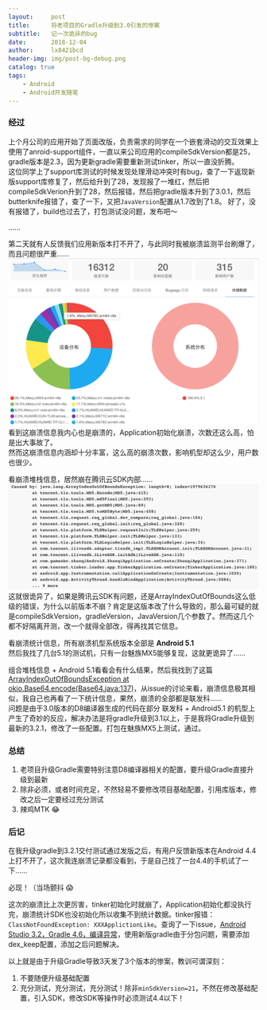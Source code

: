 ```yaml
---
layout:     post
title:      将老项目的Gradle升级到3.0引发的惨案
subtitle:   记一次诡异的bug
date:       2018-12-04
author:     lx8421bcd
header-img: img/post-bg-debug.png
catalog: true
tags:
    - Android
    - Android开发随笔
---
```


### 经过
上个月公司的应用开始了页面改版，负责需求的同学在一个嵌套滑动的交互效果上使用了anroid-support组件，一直以来公司应用的compileSdkVersion都是25，gradle版本是2.3，因为更新gradle需要重新测试tinker，所以一直没折腾。  
这位同学上了support库测试的时候发现处理滑动冲突时有bug，查了一下返现新版support库修复了，然后给升到了28，发现报了一堆红，然后把compileSdkVerion升到了28，然后报错，然后把gradle版本升到了3.0.1，然后butterknife报错了，查了一下，又把```JavaVersion```配置从1.7改到了1.8。
好了，没有报错了，build也过去了，打包测试没问题，发布吧～   

......  

第二天就有人反馈我们应用新版本打不开了，与此同时我被崩溃监测平台刷爆了，而且问题很严重……
![bugtags_stat](https://raw.githubusercontent.com/lx8421bcd/lx8421bcd.github.io/master/img/strange_bug_record/bugtags_stat.png)  
看到这崩溃信息我内心也是崩溃的，Application初始化崩溃，次数还这么高，怕是出大事故了。  
然而这崩溃信息内涵却十分丰富，这么高的崩溃次数，影响机型却这么少，用户数也很少。

看崩溃堆栈信息，居然崩在腾讯云SDK内部……  
![tencent_sdk](https://raw.githubusercontent.com/lx8421bcd/lx8421bcd.github.io/master/img/strange_bug_record/tencent_sdk.png)  
这就很诡异了，如果是腾讯云SDK有问题，还是ArrayIndexOutOfBounds这么低级的错误，为什么以前版本不崩？肯定是这版本改了什么导致的，那么最可疑的就是compileSdkVersion，gradleVersion，JavaVersion几个参数了。然而这几个都不好隔离开测，改一个就得全部改，得再找其它信息。  

看崩溃统计信息，所有崩溃机型系统版本全部是 __Android 5.1__  
然后我找了几台5.1的测试机，只有一台魅族MX5能够复现，这就更诡异了……

组合堆栈信息 + Android 5.1看看会有什么结果，然后我找到了这篇 [ArrayIndexOutOfBoundsException at okio.Base64.encode(Base64.java:137)](https://github.com/square/okio/issues/325)，从issue的讨论来看，崩溃信息极其相似，我自己也再看了一下统计信息，果然，崩溃的全部都是联发科......  
问题是由于3.0版本的D8编译器生成的代码在部分 联发科 + Android5.1 的机型上产生了奇妙的反应，解决办法是将gradle升级到3.1以上，于是我将Gradle升级到最新的3.2.1，修改了一些配置。打包在魅族MX5上测试，通过。


### 总结
1. 老项目升级Gradle需要特别注意D8编译器相关的配置，要升级Gradle直接升级到最新
2. 除非必须，或者时间充足，不然轻易不要修改项目基础配置，引用库版本，修改之后一定要经过充分测试
3. 辣鸡MTK 😂


### 后记
在我升级gradle到3.2.1交付测试通过发版之后，有用户反馈新版本在Android 4.4上打不开了，这次我连崩溃记录都没看到，于是自己找了一台4.4的手机试了一下……

必现！（当场颤抖 😱

这次的崩溃比上次更厉害，tinker初始化时就崩了，Application初始化都没执行完，崩溃统计SDK也没初始化所以收集不到统计数据。tinker报错：```ClassNotFoundException: XXXApplictionLike```。查询了一下issue，[Android Studio 3.2，Gradle 4.6，编译异常](https://github.com/Tencent/tinker/issues/938)，使用新版gradle由于分包问题，需要添加dex_keep配置，添加之后问题解决。

以上就是由于升级Gradle导致3天发了3个版本的惨案，教训可谓深刻：
1. 不要随便升级基础配置
2. 充分测试，充分测试，充分测试！除非```minSdkVersion=21```，不然在修改基础配置，引入SDK，修改SDK等操作时必须测试4.4以下！
